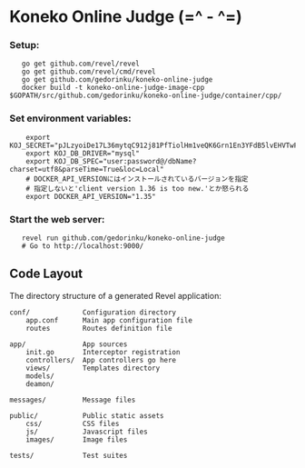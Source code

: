 # Koneko Online Judge (=^ - ^=)

### Setup:
```
   go get github.com/revel/revel
   go get github.com/revel/cmd/revel
   go get github.com/gedorinku/koneko-online-judge
   docker build -t koneko-online-judge-image-cpp $GOPATH/src/github.com/gedorinku/koneko-online-judge/container/cpp/
```

### Set environment variables:
```
    export KOJ_SECRET="pJLzyoiDe17L36mytqC912j81PfTiolHm1veQK6Grn1En3YFdB5lvEHVTwFEaWvj"
    export KOJ_DB_DRIVER="mysql"
    export KOJ_DB_SPEC="user:password@/dbName?charset=utf8&parseTime=True&loc=Local"
    # DOCKER_API_VERSIONにはインストールされているバージョンを指定
    # 指定しないと'client version 1.36 is too new.'とか怒られる
    export DOCKER_API_VERSION="1.35"
```

### Start the web server:
```
   revel run github.com/gedorinku/koneko-online-judge
   # Go to http://localhost:9000/
```

## Code Layout

The directory structure of a generated Revel application:

    conf/             Configuration directory
        app.conf      Main app configuration file
        routes        Routes definition file

    app/              App sources
        init.go       Interceptor registration
        controllers/  App controllers go here
        views/        Templates directory
        models/
        deamon/

    messages/         Message files

    public/           Public static assets
        css/          CSS files
        js/           Javascript files
        images/       Image files

    tests/            Test suites
